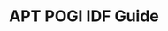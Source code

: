 ---
title: APT POGI IDF Guide
redirect_to: https://docs.google.com/document/d/1buDjRa3JoYYi3kVCyBmf1hN2FPQ66ZVLMOnQu1lmtAE/edit?fbclid=IwAR21QLJuOcBk1U3amFf-7G8-TevtY66EJtuyl6ryV_SVZQg9HT-bGNrbNe4
redirect_from: 
  - /POGIIDFGuide
  - /pogiidfguide
---